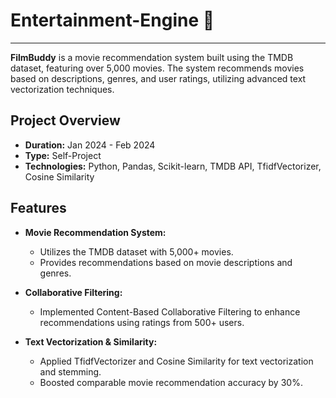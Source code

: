# Entertainment-Engine 🎥
---
**FilmBuddy** is a movie recommendation system built using the TMDB dataset, featuring over 5,000 movies. The system recommends movies based on descriptions, genres, and user ratings, utilizing advanced text vectorization techniques.

## Project Overview

- **Duration:** Jan 2024 - Feb 2024
- **Type:** Self-Project
- **Technologies:** Python, Pandas, Scikit-learn, TMDB API, TfidfVectorizer, Cosine Similarity

## Features

- **Movie Recommendation System:** 
  - Utilizes the TMDB dataset with 5,000+ movies.
  - Provides recommendations based on movie descriptions and genres.
  
- **Collaborative Filtering:**
  - Implemented Content-Based Collaborative Filtering to enhance recommendations using ratings from 500+ users.
  
- **Text Vectorization & Similarity:**
  - Applied TfidfVectorizer and Cosine Similarity for text vectorization and stemming.
  - Boosted comparable movie recommendation accuracy by 30%.

